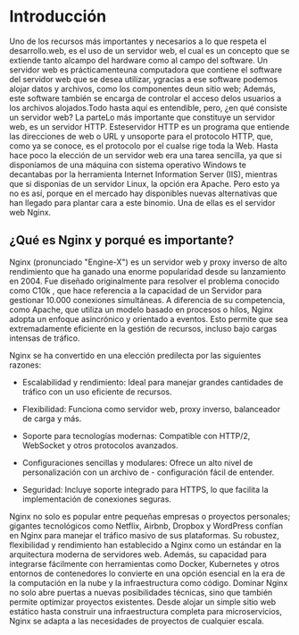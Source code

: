# Introducción

Uno de los recursos más importantes y necesarios a lo que respeta el desarrollo.web, es el uso de un servidor web, el cual es un concepto que se extiende tanto alcampo del hardware como al campo del software. Un servidor web es prácticamenteuna computadora que contiene el software del servidor web que se desea utilizar, ygracias a ese software podemos alojar datos y archivos, como los componentes deun sitio web; Además, este software también se encarga de controlar el acceso delos usuarios a los archivos alojados.Todo hasta aquí es entendible, pero, ¿en qué consiste un servidor web? La parteLo más importante que constituye un servidor web, es un servidor HTTP. Esteservidor HTTP es un programa que entiende las direcciones de web o URL y unsoporte para el protocolo HTTP, que, como ya se conoce, es el protocolo por el cualse rige toda la Web.
Hasta hace poco la elección de un servidor web era una tarea sencilla, ya que si disponíamos de una máquina con sistema operativo Windows te decantabas por la herramienta Internet Information Server (IIS), mientras que si disponías de un servidor Linux, la opción era Apache. Pero esto ya no es así, porque en el mercado hay disponibles nuevas alternativas que han llegado para plantar cara a este binomio. Una de ellas es el servidor web Nginx.

## ¿Qué es Nginx y porqué es importante? 

Nginx (pronunciado "Engine-X") es un servidor web y proxy inverso de alto rendimiento que ha ganado una enorme popularidad desde su lanzamiento en 2004. Fue diseñado originalmente para resolver el problema conocido como C10k , que hace referencia a la capacidad de un Servidor para gestionar 10.000 conexiones simultáneas. A diferencia de su competencia, como Apache, que utiliza un modelo basado en procesos o hilos, Nginx adopta un enfoque asincrónico y orientado a eventos. Esto permite que sea extremadamente eficiente en la gestión de recursos, incluso bajo cargas intensas de tráfico.

Nginx se ha convertido en una elección predilecta por las siguientes razones:

- Escalabilidad y rendimiento: Ideal para manejar grandes cantidades de tráfico con un uso eficiente de recursos.
  
- Flexibilidad: Funciona como servidor web, proxy inverso, balanceador de carga y más.
  
- Soporte para tecnologías modernas: Compatible con HTTP/2, WebSocket y otros protocolos avanzados.
  
- Configuraciones sencillas y modulares: Ofrece un alto nivel de personalización con un archivo de - configuración fácil de entender.
  
- Seguridad: Incluye soporte integrado para HTTPS, lo que facilita la implementación de conexiones seguras.

Nginx no solo es popular entre pequeñas empresas o proyectos personales; gigantes tecnológicos como Netflix, Airbnb, Dropbox y WordPress confían en Nginx para manejar el tráfico masivo de sus plataformas. Su robustez, flexibilidad y rendimiento han establecido a Nginx como un estándar en la arquitectura moderna de servidores web.
Además, su capacidad para integrarse fácilmente con herramientas como Docker, Kubernetes y otros entornos de contenedores lo convierte en una opción esencial en la era de la computación en la nube y la infraestructura como código.
Dominar Nginx no solo abre puertas a nuevas posibilidades técnicas, sino que también permite optimizar proyectos existentes. Desde alojar un simple sitio web estático hasta construir una infraestructura completa para microservicios, Nginx se adapta a las necesidades de proyectos de cualquier escala.
